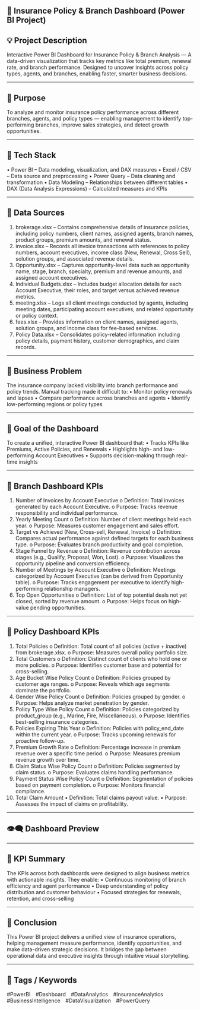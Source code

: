 ## 🧾 Insurance Policy & Branch Dashboard (Power BI Project)

## 💡 Project Description
Interactive Power BI Dashboard for Insurance Policy & Branch Analysis — A data-driven visualization that tracks key metrics like total premium, renewal rate, and branch performance. Designed to uncover insights across policy types, agents, and branches, enabling faster, smarter business decisions.
________________________________________
## 🎯 Purpose
To analyze and monitor insurance policy performance across different branches, agents, and policy types — enabling management to identify top-performing branches, improve sales strategies, and detect growth opportunities.
________________________________________
## 🧰 Tech Stack
•	Power BI – Data modeling, visualization, and DAX measures
•	Excel / CSV – Data source and preprocessing
•	Power Query – Data cleaning and transformation
•	Data Modeling – Relationships between different tables
•	DAX (Data Analysis Expressions) – Calculated measures and KPIs
________________________________________
## 📂 Data Sources
1.	brokerage.xlsx – Contains comprehensive details of insurance policies, including policy numbers, client names, assigned agents, branch names, product groups, premium amounts, and renewal status.
2.	invoice.xlsx – Records all invoice transactions with references to policy numbers, account executives, income class (New, Renewal, Cross Sell), solution groups, and associated revenue details.
3.	Opportunity.xlsx – Captures opportunity-level data such as opportunity name, stage, branch, specialty, premium and revenue amounts, and assigned account executives.
4.	Individual Budgets.xlsx – Includes budget allocation details for each Account Executive, their roles, and target versus achieved revenue metrics.
5.	meeting.xlsx – Logs all client meetings conducted by agents, including meeting dates, participating account executives, and related opportunity or policy context.
6.	fees.xlsx – Provides information on client names, assigned agents, solution groups, and income class for fee-based services.
7.	Policy Data.xlsx – Consolidates policy-related information including policy details, payment history, customer demographics, and claim records.
________________________________________
## 💼 Business Problem
The insurance company lacked visibility into branch performance and policy trends.
Manual tracking made it difficult to:
•	Monitor policy renewals and lapses
•	Compare performance across branches and agents
•	Identify low-performing regions or policy types
________________________________________
## 🎯 Goal of the Dashboard
To create a unified, interactive Power BI dashboard that:
•	Tracks KPIs like Premiums, Active Policies, and Renewals
•	Highlights high- and low-performing Account Executives
•	Supports decision-making through real-time insights
________________________________________
## 🧩 Branch Dashboard KPIs
1.	Number of Invoices by Account Executive
o	Definition: Total invoices generated by each Account Executive.
o	Purpose: Tracks revenue responsibility and individual performance.
2.	Yearly Meeting Count
o	Definition: Number of client meetings held each year.
o	Purpose: Measures customer engagement and sales effort.
3.	Target vs Achieved (New, Cross-sell, Renewal, Invoice)
o	Definition: Compares actual performance against defined targets for each business type.
o	Purpose: Evaluates branch productivity and goal completion.
4.	Stage Funnel by Revenue
o	Definition: Revenue contribution across stages (e.g., Qualify, Proposal, Won, Lost).
o	Purpose: Visualizes the opportunity pipeline and conversion efficiency.
5.	Number of Meetings by Account Executive
o	Definition: Meetings categorized by Account Executive (can be derived from Opportunity table).
o	Purpose: Tracks engagement per executive to identify high-performing relationship managers.
6.	Top Open Opportunities
o	Definition: List of top potential deals not yet closed, sorted by revenue amount.
o	Purpose: Helps focus on high-value pending opportunities.
________________________________________
## 🧾 Policy Dashboard KPIs
1.	Total Policies
o	Definition: Total count of all policies (active + inactive) from brokerage.xlsx.
o	Purpose: Measures overall policy portfolio size.
2.	Total Customers
o	Definition: Distinct count of clients who hold one or more policies.
o	Purpose: Identifies customer base and potential for cross-selling.
3.	Age Bucket Wise Policy Count 
o	Definition: Policies grouped by customer age ranges.
o	Purpose: Reveals which age segments dominate the portfolio.
4.	Gender Wise Policy Count 
o	Definition: Policies grouped by gender.
o	Purpose: Helps analyze market penetration by gender.
5.	Policy Type Wise Policy Count
o	Definition: Policies categorized by product_group (e.g., Marine, Fire, Miscellaneous).
o	Purpose: Identifies best-selling insurance categories.
6.	Policies Expiring This Year
o	Definition: Policies with policy_end_date within the current year.
o	Purpose: Tracks upcoming renewals for proactive follow-up.
7.	Premium Growth Rate
o	Definition: Percentage increase in premium revenue over a specific time period.
o	Purpose: Measures premium revenue growth over time.
8.	Claim Status Wise Policy Count
o	Definition: Policies segmented by claim status.
o	Purpose: Evaluates claims handling performance.
9.	Payment Status Wise Policy Count 
o	Definition: Segmentation of policies based on payment completion.
o	Purpose: Monitors financial compliance.
10.	Total Claim Amount
•	Definition: Total claims payout value.
•	Purpose: Assesses the impact of claims on profitability.
________________________________________
## 👁️‍🗨️ Dashboard Preview


________________________________________
## 🧩 KPI Summary
The KPIs across both dashboards were designed to align business metrics with actionable insights. They enable:
•	Continuous monitoring of branch efficiency and agent performance
•	Deep understanding of policy distribution and customer behaviour
•	Focused strategies for renewals, retention, and cross-selling
________________________________________
## 🏁 Conclusion
This Power BI project delivers a unified view of insurance operations, helping management measure performance, identify opportunities, and make data-driven strategic decisions.
It bridges the gap between operational data and executive insights through intuitive visual storytelling.
________________________________________
## 🔖 Tags / Keywords
#PowerBI #Dashboard #DataAnalytics #InsuranceAnalytics #BusinessIntelligence #DataVisualization #PowerQuery

